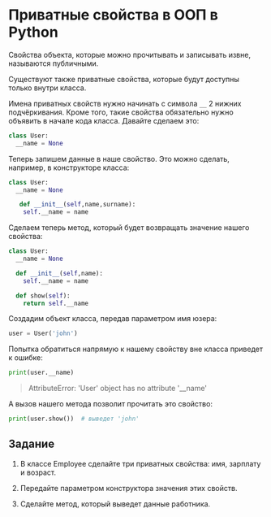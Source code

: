 # Приватные свойства в ООП в Python

Свойства объекта, которые можно прочитывать и записывать извне, называются публичными.

Существуют также приватные свойства, которые будут доступны только внутри класса.

Имена приватных свойств нужно начинать с символа `__` 2 нижних подчёркивания. Кроме того, такие свойства обязательно нужно объявить в начале кода класса. Давайте сделаем это:

```py
class User:
  __name = None
```

Теперь запишем данные в наше свойство. Это можно сделать, например, в конструкторе класса:

```py
class User:
  __name = None

   def __init__(self,name,surname):
    self.__name = name
```

Сделаем теперь метод, который будет возвращать значение нашего свойства:

```py
class User:
  __name = None

  def __init__(self,name):
    self.__name = name

  def show(self):
    return self.__name
```

Создадим объект класса, передав параметром имя юзера:

```py
user = User('john')
```

Попытка обратиться напрямую к нашему свойству вне класса приведет к ошибке:

```py
print(user.__name)
```

> AttributeError: 'User' object has no attribute '\_\_name'

А вызов нашего метода позволит прочитать это свойство:

```py
print(user.show())  # выведет 'john'
```

## Задание

1. В классе Employee сделайте три приватных свойства: имя, зарплату и возраст.

2. Передайте параметром конструктора значения этих свойств.

3. Сделайте метод, который выведет данные работника.
